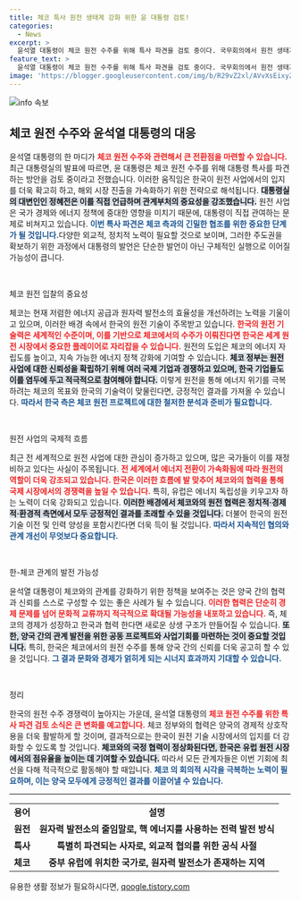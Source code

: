 ```yaml
---
title: 체코 특사 원전 생태계 강화 위한 윤 대통령 검토!
categories:
  - News
excerpt: >
  윤석열 대통령이 체코 원전 수주를 위해 특사 파견을 검토 중이다. 국무회의에서 원전 생태계 강화를 지시하며 의지를 드러낸 윤 대통령의 행보가 주목받고 있다.
feature_text: >
  윤석열 대통령이 체코 원전 수주를 위해 특사 파견을 검토 중이다. 국무회의에서 원전 생태계 강화를 지시하며 의지를 드러낸 윤 대통령의 행보가 주목받고 있다.
image: 'https://blogger.googleusercontent.com/img/b/R29vZ2xl/AVvXsEixyZcFfHzMRdzZMjFBmAUKJYCLCGyLL1o632UiGVXcaFdKo_bkvkuCioo0uUKlGfBVcT3P84aROyZIXSBEx3Aw5nCQ3pTgDom1WDC4m8eifvWiAmWEEVb4x6G_l8C0QH225ldMjyaFvpxGEBGNO37VmDTDMHGhJPq73UglMfDca1-0aw/s1600/blogspot.png'
---
```


<p><img src="https://blogger.googleusercontent.com/img/b/R29vZ2xl/AVvXsEixyZcFfHzMRdzZMjFBmAUKJYCLCGyLL1o632UiGVXcaFdKo_bkvkuCioo0uUKlGfBVcT3P84aROyZIXSBEx3Aw5nCQ3pTgDom1WDC4m8eifvWiAmWEEVb4x6G_l8C0QH225ldMjyaFvpxGEBGNO37VmDTDMHGhJPq73UglMfDca1-0aw/s1600/blogspot.png" alt="info 속보" /></p>

<h2 data-ke-size="size26">체코 원전 수주와 윤석열 대통령의 대응</h2>

<p data-ke-size="size16">윤석열 대통령의 한 마디가 <b><span style="color: #ee2323;">체코 원전 수주와 관련해서 큰 전환점을 마련할 수 있습니다.</span></b> 최근 대통령실의 발표에 따르면, 윤 대통령은 체코 원전 수주를 위해 대통령 특사를 파견하는 방안을 검토 중이라고 전했습니다. 이러한 움직임은 한국이 원전 사업에서의 입지를 더욱 확고히 하고, 해외 시장 진출을 가속화하기 위한 전략으로 해석됩니다. <b><span style="background-color: #21538527;">대통령실의 대변인인 정혜전은 이를 직접 언급하며 관계부처의 중요성을 강조했습니다.</span></b> 원전 사업은 국가 경제와 에너지 정책에 중대한 영향을 미치기 때문에, 대통령이 직접 관여하는 문제로 비쳐지고 있습니다. <b><span style="color: #1a5490;">이번 특사 파견은 체코 측과의 긴밀한 협조를 위한 중요한 단계가 될 것입니다.</span></b>다양한 외교적, 정치적 노력이 필요할 것으로 보이며, 그러한 주도권을 확보하기 위한 과정에서 대통령의 발언은 단순한 발언이 아닌 구체적인 실행으로 이어질 가능성이 큽니다.</p>

<p data-ke-size="size16">&nbsp;</p>

<p>체코 원전 입찰의 중요성</p>

<p data-ke-size="size16">체코는 현재 저렴한 에너지 공급과 원자력 발전소의 효율성을 개선하려는 노력을 기울이고 있으며, 이러한 배경 속에서 한국의 원전 기술이 주목받고 있습니다. <b><span style="color: #ee2323;">한국의 원전 기술력은 세계적인 수준이며, 이를 기반으로 체코에서의 수주가 이뤄진다면 한국은 세계 원전 시장에서 중요한 플레이어로 자리잡을 수 있습니다.</span></b> 원전의 도입은 체코의 에너지 자립도를 높이고, 지속 가능한 에너지 정책 강화에 기여할 수 있습니다. <b><span style="background-color: #21538527;">체코 정부는 원전 사업에 대한 신뢰성을 확립하기 위해 여러 국제 기업과 경쟁하고 있으며, 한국 기업들도 이를 염두에 두고 적극적으로 참여해야 합니다.</span></b> 이렇게 원전을 통해 에너지 위기를 극복하려는 체코의 목표와 한국의 기술력이 맞물린다면, 긍정적인 결과를 가져올 수 있습니다. <b><span style="color: #1a5490;">따라서 한국 측은 체코 원전 프로젝트에 대한 철저한 분석과 준비가 필요합니다.</span></b></p>

<p data-ke-size="size16">&nbsp;</p>

<p>원전 사업의 국제적 흐름</p>

<p data-ke-size="size16">최근 전 세계적으로 원전 사업에 대한 관심이 증가하고 있으며, 많은 국가들이 이를 재정비하고 있다는 사실이 주목됩니다. <b><span style="color: #ee2323;">전 세계에서 에너지 전환이 가속화됨에 따라 원전의 역할이 더욱 강조되고 있습니다. 한국은 이러한 흐름에 발 맞추어 체코와의 협력을 통해 국제 시장에서의 경쟁력을 높일 수 있습니다.</span></b> 특히, 유럽은 에너지 독립성을 키우고자 하는 노력이 더욱 강화되고 있습니다. <b><span style="background-color: #21538527;">이러한 배경에서 체코와의 원전 협력은 정치적·경제적·환경적 측면에서 모두 긍정적인 결과를 초래할 수 있을 것입니다.</span></b> 더불어 한국의 원전 기술 이전 및 인력 양성을 포함시킨다면 더욱 득이 될 것입니다. <b><span style="color: #1a5490;">따라서 지속적인 협의와 관계 개선이 무엇보다 중요합니다.</span></b></p>

<p data-ke-size="size16">&nbsp;</p>

<p>한-체코 관계의 발전 가능성</p>

<p data-ke-size="size16">윤석열 대통령이 체코와의 관계를 강화하기 위한 정책을 보여주는 것은 양국 간의 협력과 신뢰를 스스로 구성할 수 있는 좋은 사례가 될 수 있습니다. <b><span style="color: #ee2323;">이러한 협력은 단순히 경제 문제를 넘어 문화적 교류까지 적극적으로 확대될 가능성을 내포하고 있습니다.</span></b> 즉, 체코의 경제가 성장하고 한국과 협력 한다면 새로운 상생 구조가 만들어질 수 있습니다. <b><span style="background-color: #21538527;">또한, 양국 간의 관계 발전을 위한 공동 프로젝트와 사업기회를 마련하는 것이 중요할 것입니다.</span></b> 특히, 한국은 체코에서의 원전 수주를 통해 양국 간의 신뢰를 더욱 공고히 할 수 있을 것입니다. <b><span style="color: #1a5490;">그 결과 문화와 경제가 얽히게 되는 시너지 효과까지 기대할 수 있습니다.</span></b></p>

<p data-ke-size="size16">&nbsp;</p>

<p>정리</p>

<p data-ke-size="size16">한국의 원전 수주 경쟁력이 높아지는 가운데, 윤석열 대통령의 <b><span style="color: #ee2323;">체코 원전 수주를 위한 특사 파견 검토 소식은 큰 변화를 예고합니다.</span></b> 체코 정부와의 협력은 양국의 경제적 상호작용을 더욱 활발하게 할 것이며, 결과적으로는 한국이 원전 기술 시장에서의 입지를 더 강화할 수 있도록 할 것입니다. <b><span style="background-color: #21538527;">체코와의 국정 협력이 정상화된다면, 한국은 유럽 원전 시장에서의 점유율을 높이는 데 기여할 수 있습니다.</span></b> 따라서 모든 관계자들은 이번 기회에 최선을 다해 적극적으로 활동해야 할 때입니다. <b><span style="color: #1a5490;">체코 의 회의적 시각을 극복하는 노력이 필요하며, 이는 양국 모두에게 긍정적인 결과를 이끌어낼 수 있습니다.</span></b></p>

<hr style="height: 1px; border: none; background-color: #000;">

<table style="width: 100%;">
  <tr>
    <td style="text-align: center; height: 17px;"><b>용어</b></td>
    <td style="text-align: center; height: 17px;"><b>설명</b></td>
  </tr>
  <tr>
    <td style="text-align: center; height: 17px;"><b>원전</b></td>
    <td style="text-align: center; height: 17px;"><b>원자력 발전소의 줄임말로, 핵 에너지를 사용하는 전력 발전 방식</b></td>
  </tr>
  <tr>
    <td style="text-align: center; height: 17px;"><b>특사</b></td>
    <td style="text-align: center; height: 17px;"><b>특별히 파견되는 사자로, 외교적 협의를 위한 공식 사절</b></td>
  </tr>
  <tr>
    <td style="text-align: center; height: 17px;"><b>체코</b></td>
    <td style="text-align: center; height: 17px;"><b>중부 유럽에 위치한 국가로, 원자력 발전소가 존재하는 지역</b></td>
  </tr>
</table>
유용한 생활 정보가 필요하시다면, <a href="https://qoogle.tistory.com" rel="dofollow">qoogle.tistory.com</a>



